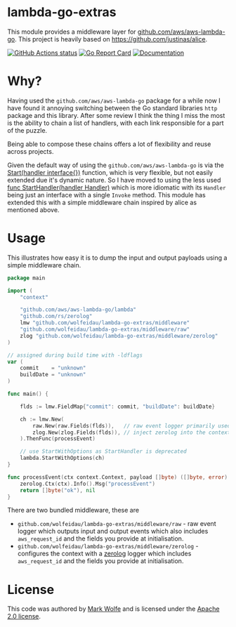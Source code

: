 # lambda-go-extras

This module provides a middleware layer for [github.com/aws/aws-lambda-go](https://github.com/aws/aws-lambda-go). This project is heavily based on https://github.com/justinas/alice.

[![GitHub Actions status](https://github.com/wolfeidau/lambda-go-extras/workflows/Go/badge.svg?branch=master)](https://github.com/wolfeidau/lambda-go-extras/actions?query=workflow%3AGo)
[![Go Report Card](https://goreportcard.com/badge/github.com/wolfeidau/lambda-go-extras)](https://goreportcard.com/report/github.com/wolfeidau/lambda-go-extras)
[![Documentation](https://godoc.org/github.com/wolfeidau/lambda-go-extras?status.svg)](https://godoc.org/github.com/wolfeidau/lambda-go-extras)

# Why?

Having used the `github.com/aws/aws-lambda-go` package for a while now I have found it annoying switching between the Go standard libraries `http` package and this library. After some review I think the thing I miss the most is the ability to chain a list of handlers, with each link responsible for a part of the puzzle.

Being able to compose these chains offers a lot of flexibility and reuse across projects.

Given the default way of using the `github.com/aws/aws-lambda-go` is via the [Start(handler interface{})](https://godoc.org/github.com/aws/aws-lambda-go/lambda#Start) function, which is very flexible, but not easily extended due it's dynamic nature. So I have moved to using the less used [func StartHandler(handler Handler)](https://godoc.org/github.com/aws/aws-lambda-go/lambda#StartHandler) which is more idiomatic with its `Handler` being just an interface with a single `Invoke` method. This module has extended this with a simple middleware chain inspired by alice as mentioned above.

# Usage

This illustrates how easy it is to dump the input and output payloads using a simple middleware chain.

```go
package main

import (
	"context"

	"github.com/aws/aws-lambda-go/lambda"
	"github.com/rs/zerolog"
	lmw "github.com/wolfeidau/lambda-go-extras/middleware"
	"github.com/wolfeidau/lambda-go-extras/middleware/raw"
	zlog "github.com/wolfeidau/lambda-go-extras/middleware/zerolog"
)

// assigned during build time with -ldflags
var (
	commit    = "unknown"
	buildDate = "unknown"
)

func main() {

	flds := lmw.FieldMap{"commit": commit, "buildDate": buildDate}

	ch := lmw.New(
		raw.New(raw.Fields(flds)),   // raw event logger primarily used during development
		zlog.New(zlog.Fields(flds)), // inject zerolog into the context
	).ThenFunc(processEvent)

	// use StartWithOptions as StartHandler is deprecated 
	lambda.StartWithOptions(ch)
}

func processEvent(ctx context.Context, payload []byte) ([]byte, error) {
	zerolog.Ctx(ctx).Info().Msg("processEvent")
	return []byte("ok"), nil
}
```

There are two bundled middleware, these are 

* `github.com/wolfeidau/lambda-go-extras/middleware/raw` - raw event logger which outputs input and output events which also includes `aws_request_id` and the fields you provide at initialisation.
* `github.com/wolfeidau/lambda-go-extras/middleware/zerolog` - configures the context with a [zerolog](https://github.com/rs/zerolog) logger which includes `aws_request_id` and the fields you provide at initialisation.

# License

This code was authored by [Mark Wolfe](https://www.wolfe.id.au) and is licensed under the [Apache 2.0 license](http://www.apache.org/licenses/LICENSE-2.0).
